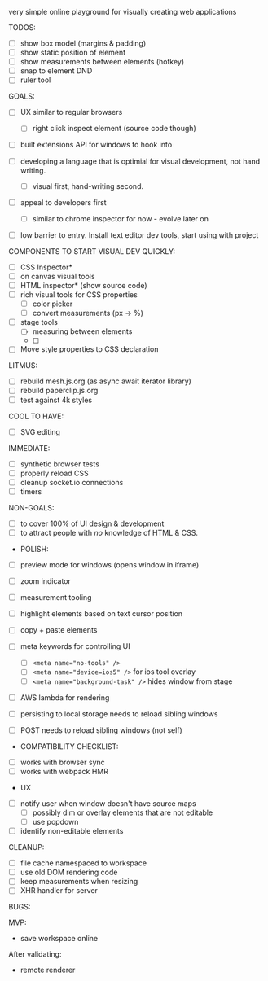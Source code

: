 very simple online playground for visually creating web applications

TODOS:

- [ ] show box model (margins & padding)
- [ ] show static position of element
- [ ] show measurements between elements (hotkey)
- [ ] snap to element DND
- [ ] ruler tool

GOALS:

- [ ] UX similar to regular browsers
  - [ ] right click inspect element (source code though)
- [ ] built extensions API for windows to hook into
- [ ] developing a language that is optimial for visual development, not hand writing.
  - [ ] visual first, hand-writing second. 
- [ ] appeal to developers first
  - [ ] similar to chrome inspector for now - evolve later on
- [ ] low barrier to entry. Install text editor dev tools, start using with project



COMPONENTS TO START VISUAL DEV QUICKLY:

- [ ] CSS Inspector*
- [ ] on canvas visual tools
- [ ] HTML inspector* (show source code)
- [ ] rich visual tools for CSS properties
  - [ ] color picker
  - [ ] convert measurements (px -> %)
- [ ] stage tools
  - [ ] measuring between elements
  - [ ] 
- [ ] Move style properties to CSS declaration

LITMUS:

- [ ] rebuild mesh.js.org (as async await iterator library)
- [ ] rebuild paperclip.js.org 
- [ ] test against 4k styles

COOL TO HAVE:

- [ ] SVG editing

IMMEDIATE:

- [ ] synthetic browser tests
- [ ] properly reload CSS
- [ ] cleanup socket.io connections
- [ ] timers

NON-GOALS:

- [ ] to cover 100% of UI design & development
- [ ] to attract people with _no_ knowledge of HTML & CSS.

- POLISH:

- [ ] preview mode for windows (opens window in iframe)
- [ ] zoom indicator
- [ ] measurement tooling
- [ ] highlight elements based on text cursor position
- [ ] copy + paste elements
- [ ] meta keywords for controlling UI
  - [ ] `<meta name="no-tools" />`
  - [ ] `<meta name="device=ios5" />` for ios tool overlay
  - [ ] `<meta name="background-task" />` hides window from stage
- [ ] AWS lambda for rendering
- [ ] persisting to local storage needs to reload sibling windows
- [ ] POST needs to reload sibling windows (not self)


- COMPATIBILITY CHECKLIST:

- [ ] works with browser sync
- [ ] works with webpack HMR

- UX

- [ ] notify user when window doesn't have source maps
  - [ ] possibly dim or overlay elements that are not editable
  - [ ] use popdown
- [ ] identify non-editable elements

CLEANUP:

- [ ] file cache namespaced to workspace
- [ ] use old DOM rendering code
- [ ] keep measurements when resizing
- [ ] XHR handler for server

BUGS:


MVP:

- save workspace online

After validating:

- remote renderer
